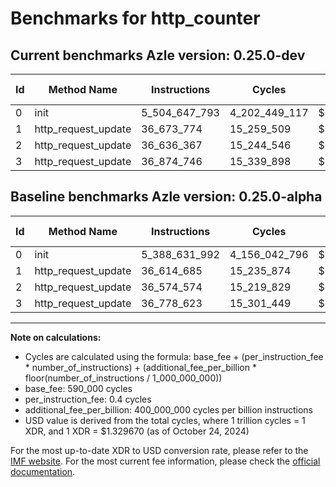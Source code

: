 # Benchmarks for http_counter

## Current benchmarks Azle version: 0.25.0-dev

| Id  | Method Name         | Instructions  | Cycles        | USD           | USD/Million Calls | Change                                |
| --- | ------------------- | ------------- | ------------- | ------------- | ----------------- | ------------------------------------- |
| 0   | init                | 5_504_647_793 | 4_202_449_117 | $0.0055878705 | $5_587.87         | <font color="red">+116_015_801</font> |
| 1   | http_request_update | 36_673_774    | 15_259_509    | $0.0000202901 | $20.29            | <font color="red">+59_089</font>      |
| 2   | http_request_update | 36_636_367    | 15_244_546    | $0.0000202702 | $20.27            | <font color="red">+61_793</font>      |
| 3   | http_request_update | 36_874_746    | 15_339_898    | $0.0000203970 | $20.39            | <font color="red">+96_123</font>      |

## Baseline benchmarks Azle version: 0.25.0-alpha

| Id  | Method Name         | Instructions  | Cycles        | USD           | USD/Million Calls |
| --- | ------------------- | ------------- | ------------- | ------------- | ----------------- |
| 0   | init                | 5_388_631_992 | 4_156_042_796 | $0.0055261654 | $5_526.16         |
| 1   | http_request_update | 36_614_685    | 15_235_874    | $0.0000202587 | $20.25            |
| 2   | http_request_update | 36_574_574    | 15_219_829    | $0.0000202374 | $20.23            |
| 3   | http_request_update | 36_778_623    | 15_301_449    | $0.0000203459 | $20.34            |

---

**Note on calculations:**

- Cycles are calculated using the formula: base_fee + (per_instruction_fee \* number_of_instructions) + (additional_fee_per_billion \* floor(number_of_instructions / 1_000_000_000))
- base_fee: 590_000 cycles
- per_instruction_fee: 0.4 cycles
- additional_fee_per_billion: 400_000_000 cycles per billion instructions
- USD value is derived from the total cycles, where 1 trillion cycles = 1 XDR, and 1 XDR = $1.329670 (as of October 24, 2024)

For the most up-to-date XDR to USD conversion rate, please refer to the [IMF website](https://www.imf.org/external/np/fin/data/rms_sdrv.aspx).
For the most current fee information, please check the [official documentation](https://internetcomputer.org/docs/current/developer-docs/gas-cost#execution).
